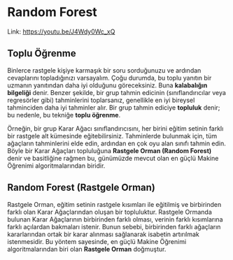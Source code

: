 # Random Forest

Link: https://youtu.be/J4Wdy0Wc_xQ

## Toplu Öğrenme

Binlerce rastgele kişiye karmaşık bir soru sorduğunuzu ve ardından cevaplarını topladığınızı varsayalım. Çoğu durumda, bu toplu yanıtın bir uzmanın yanıtından daha iyi olduğunu göreceksiniz. Buna **kalabalığın bilgeliği** denir. Benzer şekilde, bir grup tahmin edicinin (sınıflandırıcılar veya regresörler gibi) tahminlerini toplarsanız,
genellikle en iyi bireysel tahminciden daha iyi tahminler alır. Bir grup tahmin ediciye **topluluk** denir; bu nedenle, bu tekniğe **toplu öğrenme**. <br>

Örneğin, bir grup Karar Ağacı sınıflandırıcısını, her birini eğitim setinin farklı bir rastgele alt kümesinde eğitebilirsiniz. Tahminlerde bulunmak için, tüm ağaçların tahminlerini elde edin, ardından en çok oyu alan sınıfı tahmin edin. Böyle bir Karar Ağaçları topluluğuna **Rastgele Orman (Random Forest)** denir ve basitliğine rağmen bu, günümüzde mevcut olan en güçlü Makine Öğrenimi algoritmalarından biridir. <br>

## Random Forest (Rastgele Orman)

Rastgele Orman, eğitim setinin rastgele kısımları ile eğitilmiş ve birbirinden farklı olan Karar Ağaçlarından oluşan bir topluluktur. Rastgele Ormanda bulunan Karar Ağaçlarının birbirinden farklı olması, verinin farklı kısımlarına farklı açılardan bakmaları istenir. Bunun sebebi, birbirinden farklı ağaçların kararlarından ortak bir karar alınması sağlanarak isabetin artırılmak istenmesidir. Bu yöntem sayesinde, en güçlü Makine Öğrenimi algoritmalarından biri olan **Rastgele Orman** doğmuştur.
